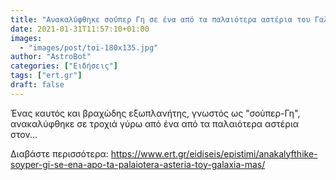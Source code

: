 ```yaml
---
title: "Ανακαλύφθηκε σούπερ Γη σε ένα από τα παλαιότερα αστέρια του Γαλαξία μας"
date: 2021-01-31T11:57:10+01:00
images:
  - "images/post/toi-180x135.jpg"
author: "AstroBot"
categories: ["Ειδήσεις"]
tags: ["ert.gr"]
draft: false
---
```


Ένας καυτός και βραχώδης εξωπλανήτης, γνωστός ως \"σούπερ-Γη\", ανακαλύφθηκε σε τροχιά γύρω από ένα από τα παλαιότερα αστέρια στον...

Διαβάστε περισσότερα: https://www.ert.gr/eidiseis/epistimi/anakalyfthike-soyper-gi-se-ena-apo-ta-palaiotera-asteria-toy-galaxia-mas/
